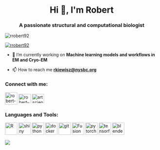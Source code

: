 <h1 align="center">Hi 👋, I'm Robert</h1>
<h3 align="center">A passionate structural and computational biologist</h3>

<p align="left"> <img src="https://komarev.com/ghpvc/?username=rrobert92&label=Profile%20views&color=0e75b6&style=flat" alt="rrobert92" /> </p>

<p align="left"> <a href="https://github.com/ryo-ma/github-profile-trophy"><img src="https://github-profile-trophy.vercel.app/?username=rrobert92&theme=onedark" alt="rrobert92" /></a> </p>

- 🔭 I’m currently working on **Machine learning models and workflows in EM and Cryo-EM**

- 📫 How to reach me **rkiewisz@nysbc.org**

<p align="left">
<h3 align="left">Connect with me:</h3>
<a href="https://www.researchgate.net/profile/Robert_Kiewisz" target="blank"><img align="center" src="https://roseybillington.files.wordpress.com/2019/03/researchgate_cr.png" alt="robert-kiewisz" height="40" width="40" /></a>
<a href="https://linkedin.com/in/robert-kiewisz" target="blank"><img align="center" src="https://cdn.jsdelivr.net/npm/simple-icons@3.0.1/icons/linkedin.svg" alt="robert-kiewisz" height="30" width="40" /></a>
<a href="https://instagram.com/artscience_kerth" target="blank"><img align="center" src="https://cdn.jsdelivr.net/npm/simple-icons@3.0.1/icons/instagram.svg" alt="artscience_kerth" height="30" width="40" /></a>
</p>

<h3 align="left">Languages and Tools:</h3>
<p align="left"> 
  <img src="https://upload.wikimedia.org/wikipedia/commons/thumb/1/1b/R_logo.svg/1280px-R_logo.svg.png" alt="R" width="40" height="40"/> 
  <img src="https://www.rstudio.com/wp-content/uploads/2014/04/shiny.png" alt="shiny" width="40" height="40"/>
  <img src="https://www.pngfind.com/pngs/m/487-4871694_p-python-logo-hd-png-download.png" alt="python" width="40" height="40"/> 
  <img src="https://w7.pngwing.com/pngs/298/299/png-transparent-docker-yaml-github-repository-github-text-logo-fedora-thumbnail.png" alt="docker" width="40" height="40"/>  
  <img src="https://www.vectorlogo.zone/logos/git-scm/git-scm-icon.svg" alt="git" width="40" height="40"/> 
  <img src="https://damassets.autodesk.net/content/dam/autodesk/www/products/responsive-imagery/responsive-badges-free-trial/2020/fusion-360-icon-128px-hd.png" alt="Fusion360" width="40" height="40"/> 
  <img src="https://www.vectorlogo.zone/logos/pytorch/pytorch-icon.svg" alt="pytorch" width="40" height="40"/> 
  <img src="https://www.vectorlogo.zone/logos/tensorflow/tensorflow-icon.svg" alt="tensorflow" width="40" height="40"/> 
  <img src="https://download.blender.org/branding/community/blender_community_badge_white.svg" alt="blender" width="40" height="40"/></p>


<picture>
<source 
  srcset="https://github-readme-stats.vercel.app/api?username=rrobert92&show_icons=true&theme=dark"
  media="(prefers-color-scheme: dark)"
/>
<source
  srcset="https://github-readme-stats.vercel.app/api?username=rrobert92&show_icons=true"
  media="(prefers-color-scheme: light), (prefers-color-scheme: no-preference)"
/>
<img src="https://github-readme-stats.vercel.app/api?username=rrobert92&show_icons=true" />
</picture>
